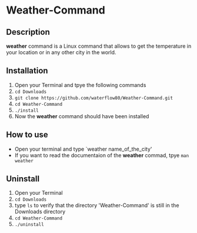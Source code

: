 # Weather-Command

## Description
**weather** command is a Linux command that allows to get the temperature in your location or in any other city in the world.

## Installation

1. Open your Terminal and tpye the following commands
2. `cd Downloads`
3. `git clone https://github.com/waterflow80/Weather-Command.git`
4. `cd Weather-Command`
5. `./install`
6. Now the **weather** command should have been installed

## How to use
- Open your terminal and type `weather name_of_the_city'
- If you want to read the documentaion of the **weather** commad, tpye `man weather`

## Uninstall
1. Open your Terminal
2. ```cd Downloads``` 
3. type ```ls``` to verify that the directory 'Weather-Command' is still in the Downloads directory
4. `cd Weather-Command`
5. `./uninstall`



